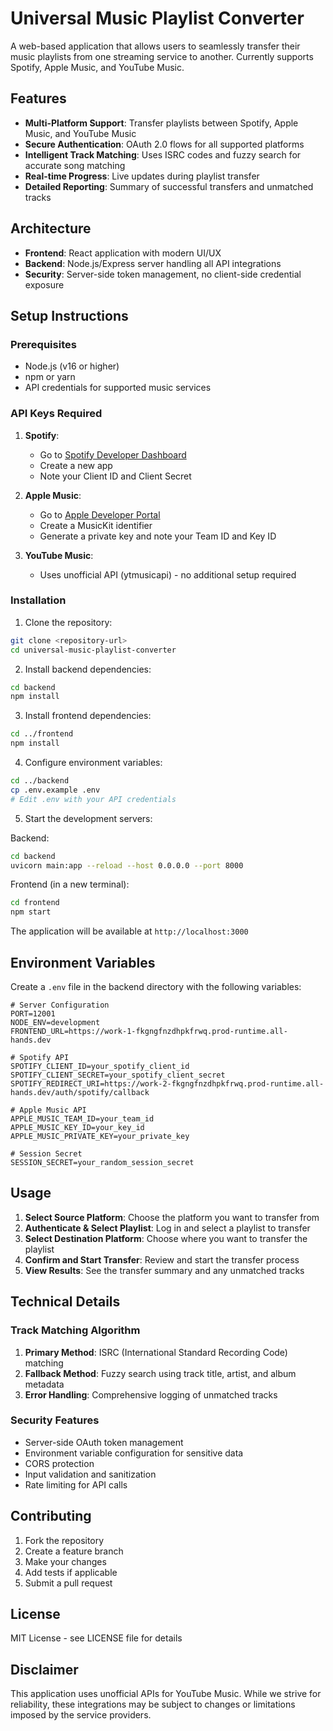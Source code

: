 # Universal Music Playlist Converter

A web-based application that allows users to seamlessly transfer their music playlists from one streaming service to another. Currently supports Spotify, Apple Music, and YouTube Music.

## Features

- **Multi-Platform Support**: Transfer playlists between Spotify, Apple Music, and YouTube Music
- **Secure Authentication**: OAuth 2.0 flows for all supported platforms
- **Intelligent Track Matching**: Uses ISRC codes and fuzzy search for accurate song matching
- **Real-time Progress**: Live updates during playlist transfer
- **Detailed Reporting**: Summary of successful transfers and unmatched tracks

## Architecture

- **Frontend**: React application with modern UI/UX
- **Backend**: Node.js/Express server handling all API integrations
- **Security**: Server-side token management, no client-side credential exposure

## Setup Instructions

### Prerequisites

- Node.js (v16 or higher)
- npm or yarn
- API credentials for supported music services

### API Keys Required

1. **Spotify**:
   - Go to [Spotify Developer Dashboard](https://developer.spotify.com/dashboard)
   - Create a new app
   - Note your Client ID and Client Secret

2. **Apple Music**:
   - Go to [Apple Developer Portal](https://developer.apple.com/)
   - Create a MusicKit identifier
   - Generate a private key and note your Team ID and Key ID

3. **YouTube Music**:
   - Uses unofficial API (ytmusicapi) - no additional setup required

### Installation

1. Clone the repository:
```bash
git clone <repository-url>
cd universal-music-playlist-converter
```

2. Install backend dependencies:
```bash
cd backend
npm install
```

3. Install frontend dependencies:
```bash
cd ../frontend
npm install
```

4. Configure environment variables:
```bash
cd ../backend
cp .env.example .env
# Edit .env with your API credentials
```

5. Start the development servers:

Backend:
```bash
cd backend
uvicorn main:app --reload --host 0.0.0.0 --port 8000
```

Frontend (in a new terminal):
```bash
cd frontend
npm start
```

The application will be available at `http://localhost:3000`

## Environment Variables

Create a `.env` file in the backend directory with the following variables:

```env
# Server Configuration
PORT=12001
NODE_ENV=development
FRONTEND_URL=https://work-1-fkgngfnzdhpkfrwq.prod-runtime.all-hands.dev

# Spotify API
SPOTIFY_CLIENT_ID=your_spotify_client_id
SPOTIFY_CLIENT_SECRET=your_spotify_client_secret
SPOTIFY_REDIRECT_URI=https://work-2-fkgngfnzdhpkfrwq.prod-runtime.all-hands.dev/auth/spotify/callback

# Apple Music API
APPLE_MUSIC_TEAM_ID=your_team_id
APPLE_MUSIC_KEY_ID=your_key_id
APPLE_MUSIC_PRIVATE_KEY=your_private_key

# Session Secret
SESSION_SECRET=your_random_session_secret
```

## Usage

1. **Select Source Platform**: Choose the platform you want to transfer from
2. **Authenticate & Select Playlist**: Log in and select a playlist to transfer
3. **Select Destination Platform**: Choose where you want to transfer the playlist
4. **Confirm and Start Transfer**: Review and start the transfer process
5. **View Results**: See the transfer summary and any unmatched tracks

## Technical Details

### Track Matching Algorithm

1. **Primary Method**: ISRC (International Standard Recording Code) matching
2. **Fallback Method**: Fuzzy search using track title, artist, and album metadata
3. **Error Handling**: Comprehensive logging of unmatched tracks

### Security Features

- Server-side OAuth token management
- Environment variable configuration for sensitive data
- CORS protection
- Input validation and sanitization
- Rate limiting for API calls

## Contributing

1. Fork the repository
2. Create a feature branch
3. Make your changes
4. Add tests if applicable
5. Submit a pull request

## License

MIT License - see LICENSE file for details

## Disclaimer

This application uses unofficial APIs for YouTube Music. While we strive for reliability, these integrations may be subject to changes or limitations imposed by the service providers.